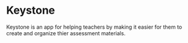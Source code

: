 # Keystone

Keystone is an app for helping teachers by making it easier for them to create and organize thier assessment materials.
